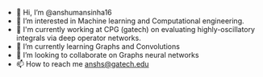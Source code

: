 - 👋 Hi, I’m @anshumansinha16
- 👀 I’m interested in Machine learning and Computational engineering.
- 🌱 I'm currently working at CPG (gatech) on evaluating highly-oscillatory integrals via deep operator networks.
- 🌱 I’m currently learning Graphs and Convolutions 
- 💞️ I’m looking to collaborate on Graphs neural networks
- 📫 How to reach me anshs@gatech.edu


<!---
anshumansinha16/anshumansinha16 is a ✨ special ✨ repository because its `README.md` (this file) appears on your GitHub profile.
You can click the Preview link to take a look at your changes.
--->
